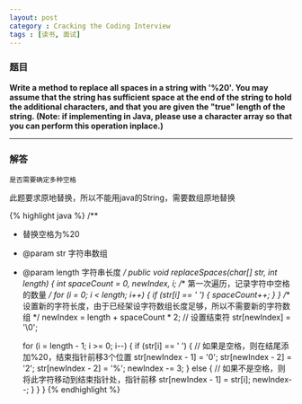 ```yaml
---
layout: post
category : Cracking the Coding Interview
tags : [读书, 面试]
---
```

### 题目
**Write a method to replace all spaces in a string with '%20'. You may assume that the string has sufficient space at the end of the string to hold the additional characters, and that you are given the "true" length of the string. (Note: if implementing in Java, please use a character array so that you can perform this operation inplace.)**

---

### 解答
```是否需要确定多种空格```

此题要求原地替换，所以不能用java的String，需要数组原地替换

{% highlight java %}
/**
* 替换空格为%20
* @param str 字符串数组
* @param length 字符串长度
*/
public void replaceSpaces(char[] str, int length) {
  int spaceCount = 0, newIndex, i;
  /** 第一次遍历，记录字符中空格的数量 */
  for (i = 0; i < length; i++) {
    if (str[i] == ' ') {
      spaceCount++;
    }
  }
  /** 设置新的字符长度，由于已经架设字符数组长度足够，所以不需要新的字符数组 */
  newIndex = length + spaceCount * 2;
  // 设置结束符
  str[newIndex] = '\0';

  for (i = length - 1; i >= 0; i--) {
    if (str[i] == ' ') {
      // 如果是空格，则在结尾添加%20，结束指针前移3个位置
      str[newIndex - 1] = '0';
      str[newIndex - 2] = '2';
      str[newIndex - 2] = '%';
      newIndex -= 3;
      } else {
        // 如果不是空格，则将此字符移动到结束指针处，指针前移
        str[newIndex - 1] = str[i];
        newIndex--;
      }
    }
  }
{% endhighlight %}

